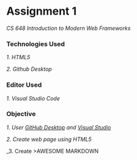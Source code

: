 # Assignment 1
_CS 648 Introduction to Modern Web Frameworks_

### Technologies Used
 _1. HTML5_
 
 _2. Github Desktop_
 
### Editor Used
 _1. Visual Studio Code_
 
### Objective 
_1. User [GitHub Desktop](https://desktop.github.com) and [Visual Studio](https://visualstudio.microsoft.com)_

_2. Create web page using HTML5_

_3. Create >AWESOME MARKDOWN 
